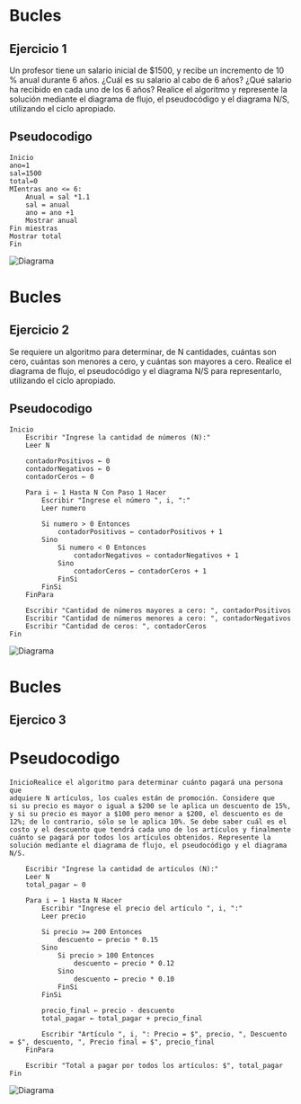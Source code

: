 # Bucles

## Ejercicio 1
Un profesor tiene un salario inicial de $1500, y recibe un incremento de 10 % anual durante 6 años. ¿Cuál es su salario al cabo de 6
años? ¿Qué salario ha recibido en cada uno de los 6 años? Realice el
algoritmo y represente la solución mediante el diagrama de flujo, el
pseudocódigo y el diagrama N/S, utilizando el ciclo apropiado.

## Pseudocodigo

```
Inicio
ano=1
sal=1500
total=0
MIentras ano <= 6:
    Anual = sal *1.1
    sal = anual
    ano = ano +1
    Mostrar anual 
Fin miestras
Mostrar total
Fin
```
![Diagrama](/imagenes/DiagramadeBucle.png)


# Bucles
## Ejercicio 2

Se requiere un algoritmo para determinar, de N cantidades, cuántas
son cero, cuántas son menores a cero, y cuántas son mayores a cero.
Realice el diagrama de flujo, el pseudocódigo y el diagrama N/S para
representarlo, utilizando el ciclo apropiado.

## Pseudocodigo
```
Inicio
    Escribir "Ingrese la cantidad de números (N):"
    Leer N

    contadorPositivos ← 0
    contadorNegativos ← 0
    contadorCeros ← 0

    Para i ← 1 Hasta N Con Paso 1 Hacer
        Escribir "Ingrese el número ", i, ":"
        Leer numero

        Si numero > 0 Entonces
            contadorPositivos ← contadorPositivos + 1
        Sino
            Si numero < 0 Entonces
                contadorNegativos ← contadorNegativos + 1
            Sino
                contadorCeros ← contadorCeros + 1
            FinSi
        FinSi
    FinPara

    Escribir "Cantidad de números mayores a cero: ", contadorPositivos
    Escribir "Cantidad de números menores a cero: ", contadorNegativos
    Escribir "Cantidad de ceros: ", contadorCeros
Fin
```

![Diagrama](/imagenes/DiagramadeBucle2.drawio.png)

# Bucles
## Ejercico 3


# Pseudocodigo
```
InicioRealice el algoritmo para determinar cuánto pagará una persona que
adquiere N artículos, los cuales están de promoción. Considere que
si su precio es mayor o igual a $200 se le aplica un descuento de 15%,
y si su precio es mayor a $100 pero menor a $200, el descuento es de
12%; de lo contrario, sólo se le aplica 10%. Se debe saber cuál es el
costo y el descuento que tendrá cada uno de los artículos y finalmente cuánto se pagará por todos los artículos obtenidos. Represente la
solución mediante el diagrama de flujo, el pseudocódigo y el diagrama N/S.

    Escribir "Ingrese la cantidad de artículos (N):"
    Leer N
    total_pagar ← 0

    Para i ← 1 Hasta N Hacer
        Escribir "Ingrese el precio del artículo ", i, ":"
        Leer precio

        Si precio >= 200 Entonces
            descuento ← precio * 0.15
        Sino
            Si precio > 100 Entonces
                descuento ← precio * 0.12
            Sino
                descuento ← precio * 0.10
            FinSi
        FinSi

        precio_final ← precio - descuento
        total_pagar ← total_pagar + precio_final

        Escribir "Artículo ", i, ": Precio = $", precio, ", Descuento = $", descuento, ", Precio final = $", precio_final
    FinPara

    Escribir "Total a pagar por todos los artículos: $", total_pagar
Fin
```
![Diagrama](/imagenes/DiagramadeBucle3.drawio.png)


